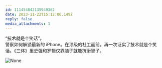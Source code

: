 ```yaml
---
id: 111454842135949362
date: 2023-11-22T15:12:06.149Z
reply: false
media_attachments: 1
---
```


“技术就是个笑话”。  
警察如何解锁最新的 iPhone。在顶级的社工面前，再一次证实了技术就是个笑话。《三体》里史强和罗辑仅靠脑子就能抗衡智子。

![None](https://files.e5n.cc/media_attachments/files/111/454/829/573/480/896/original/9c6d258662d6e6d7.jpg)
